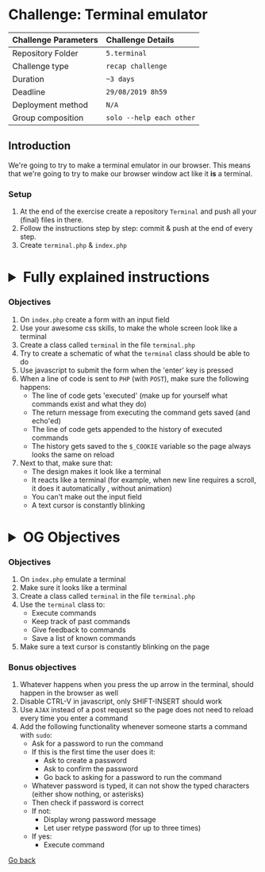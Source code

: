 # Challenge: Terminal emulator

|Challenge Parameters  |Challenge Details              |
|:---------------------|:------------------------------|
|Repository Folder     |`5.terminal`                   |
|Challenge type        |`recap challenge`              |
|Duration              |`~3 days`                      |
|Deadline              |`29/08/2019 8h59`              |
|Deployment method     |`N/A`                          |
|Group composition     |`solo --help each other`       |


## Introduction
We're going to try to make a terminal emulator in our browser. This means that we're going to try to make our browser
window act like it **is** a terminal. 

### Setup
1. At the end of the exercise create a repository `Terminal` and push all your (final) files in there.
1. Follow the instructions step by step: commit & push at the end of every step.
1. Create `terminal.php` & `index.php`

# <details><summary>Fully explained instructions</summary>




### Objectives
1. On `index.php` create a form with an input field
1. Use your awesome css skills, to make the whole screen look like a terminal
1. Create a class called `terminal` in the file `terminal.php`
1. Try to create a schematic of what the `terminal` class should be able to do 
1. Use javascript to submit the form when the 'enter' key is pressed
1. When a line of code is sent to `PHP` (with `POST`), make sure the following happens:
    - The line of code gets 'executed' (make up for yourself what commands exist and what they do)
    - The return message from executing the command gets saved (and echo'ed)
    - The line of code gets appended to the history of executed commands
    - The history gets saved to the `$_COOKIE` variable so the page always looks the same on reload
1. Next to that, make sure that:
    - The design makes it look like a terminal
    - It reacts like a terminal (for example, when new line requires a scroll, it does it automatically , without animation)
    - You can't make out the input field
    - A text cursor is constantly blinking
    

</details>


# <details><summary>OG Objectives</summary>

### Objectives
1. On `index.php` emulate a terminal
1. Make sure it looks like a terminal
1. Create a class called `terminal` in the file `terminal.php`
1. Use the `terminal` class to:
    - Execute commands
    - Keep track of past commands
    - Give feedback to commands
    - Save a list of known commands
1. Make sure a text cursor is constantly blinking on the page
</details>

### Bonus objectives
1. Whatever happens when you press the up arrow in the terminal, should happen in the browser as well
1. Disable CTRL-V in javascript, only SHIFT-INSERT should work
1. Use `AJAX` instead of a post request so the page does not need to reload every time you enter a command
1. Add the following functionality whenever someone starts a command with `sudo`:
    - Ask for a password to run the command
    - If this is the first time the user does it:
        - Ask to create a password
        - Ask to confirm the password
        - Go back to asking for a password to run the command
    - Whatever password is typed, it can not show the typed characters (either show nothing, or asterisks)
    - Then check if password is correct
    - If not:
        - Display wrong password message
        - Let user retype password (for up to three times)
    - If yes: 
        - Execute command
        
[Go back](../)